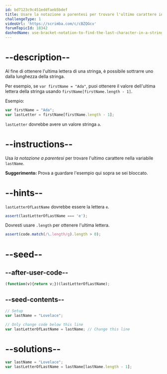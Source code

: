 ```yaml
---
id: bd7123c9c451eddfaeb5bdef
title: Usare la notazione a parentesi per trovare l'ultimo carattere in una stringa
challengeType: 1
videoUrl: 'https://scrimba.com/c/cBZQGcv'
forumTopicId: 18342
dashedName: use-bracket-notation-to-find-the-last-character-in-a-string
---
```


# --description--

Al fine di ottenere l'ultima lettera di una stringa, è possibile sottrarre uno dalla lunghezza della stringa.

Per esempio, se `var firstName = "Ada"`, puoi ottenere il valore dell'ultima lettera della stringa usando `firstName[firstName.length - 1]`.

Esempio:

```js
var firstName = "Ada";
var lastLetter = firstName[firstName.length - 1];
```

`lastLetter` dovrebbe avere un valore stringa `a`.

# --instructions--

Usa <dfn>la notazione a parentesi</dfn> per trovare l'ultimo carattere nella variabile `lastName`.

**Suggerimento:** Prova a guardare l'esempio qui sopra se sei bloccato.

# --hints--

`lastLetterOfLastName` dovrebbe essere la lettera `e`.

```js
assert(lastLetterOfLastName === 'e');
```

Dovresti usare `.length` per ottenere l'ultima lettera.

```js
assert(code.match(/\.length/g).length > 0);
```

# --seed--

## --after-user-code--

```js
(function(v){return v;})(lastLetterOfLastName);
```

## --seed-contents--

```js
// Setup
var lastName = "Lovelace";

// Only change code below this line
var lastLetterOfLastName = lastName; // Change this line
```

# --solutions--

```js
var lastName = "Lovelace";
var lastLetterOfLastName = lastName[lastName.length - 1];
```
